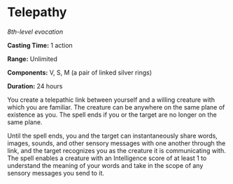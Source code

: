 <title>Telepathy</title>

# Telepathy

_8th-level evocation_

**Casting Time:** 1 action

**Range:** Unlimited

**Components:** V, S, M (a pair of linked
silver rings)

**Duration:** 24 hours

You create a telepathic link between yourself
and a willing creature with which you are
familiar. The creature can be anywhere on the
same plane of existence as you. The spell
ends if you or the target are no longer on
the same plane.

Until the spell ends, you and the target can
instantaneously share words, images, sounds,
and other sensory messages with one another
through the link, and the target recognizes
you as the creature it is communicating with.
The spell enables a creature with an
Intelligence score of at least 1 to
understand the meaning of your words and take
in the scope of any sensory messages you send
to it.



